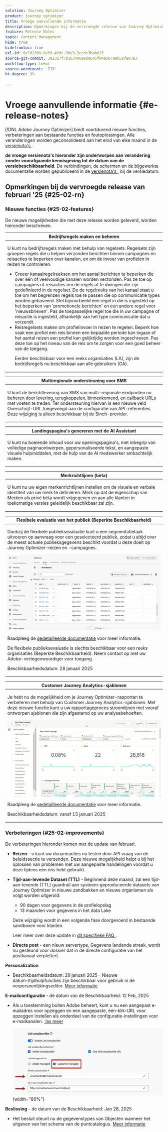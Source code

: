 ```yaml
---
solution: Journey Optimizer
product: journey optimizer
title: Vroege aanvullende informatie
description: Opmerkingen bij de vervroegde release van Journey Optimizer
feature: Release Notes
topic: Content Management
hide: true
hidefromtoc: true
exl-id: 6e7d1300-8efd-4fdc-90e3-3ccdc3babd2f
source-git-commit: 382327f7816340696d8645f04e5079eb56fe07a3
workflow-type: tm+mt
source-wordcount: '715'
ht-degree: 3%

---
```


# Vroege aanvullende informatie {#e-release-notes}

[!DNL Adobe Journey Optimizer] biedt voortdurend nieuwe functies, verbeteringen aan bestaande functies en foutoplossingen. Alle veranderingen worden geconsolideerd aan het eind van elke maand in de [ versienota&#39;s ](release-notes.md).

**de vroege versienota&#39;s hieronder zijn onderworpen aan verandering zonder voorafgaande kennisgeving tot de datum van de versiebeschikbaarheid**. De verbindingen, de schermen en de bijgewerkte documentatie worden gepubliceerd in de [ versienota&#39;s ](release-notes.md), bij de versiedatum.

## Opmerkingen bij de vervroegde release van februari &#39;25 {#25-02-rn}

### Nieuwe functies {#25-02-features}

De nieuwe mogelijkheden die met deze release worden geleverd, worden hieronder beschreven.

<table>
<thead>
<tr>
<th><strong>Bedrijfsregels maken en beheren</strong><br/></th>
</tr>
</thead>
<tbody>
<tr>
<td>
<p>U kunt nu bedrijfsregels maken met behulp van regelsets. Regelsets zijn groepen regels die u helpen verzonden berichten binnen campagnes en reisacties te beperken over kanalen, en om de invoer van profielen in reizen te controleren.<p>
<p><ul><li>Creeer kanaalregelreeksen om het aantal berichten te beperken die over één of veelvoudige kanalen worden verzonden. Pas ze toe op campagnes of reisacties om de regels af te dwingen die zijn gedefinieerd in de regelset. De de regelreeks van het kanaal staat u toe om het begrenzen regels toe te passen die op communicatie types worden gebaseerd. Stel bijvoorbeeld een regel in die is ingesteld op het beperken van 'promotionele berichten' en een andere regel voor 'nieuwsbrieven'. Pas de toepasselijke regel toe die in uw campagne of reisactie is ingesteld, afhankelijk van het type communicatie dat u verzendt.</li>
<li> Reisregelsets maken om profielinvoer in reizen te regelen. Beperk hoe vaak een profiel een reis binnen een bepaalde periode kan ingaan of het aantal reizen een profiel kan gelijktijdig worden ingeschreven. Pas deze toe op het niveau van de reis om te zorgen voor een goed beheer van de toegang.</li></p>
<p>Eerder beschikbaar voor een reeks organisaties (LA), zijn de bedrijfsregels nu beschikbaar aan alle gebruikers (GA).</p>
<!--p>For more information, refer to the <a href="../configuration/business-rules.md">detailed documentation</a>.</p-->
</td>
</tr>
</tbody>
</table>

<table>
<thead>
<tr>
<th><strong>Multiregionale ondersteuning voor SMS</strong><br/></th>
</tr>
</thead>
<tbody>
<tr>
<td>
<p>U kunt de berichtlevering van SMS van multi-regionale eindpunten nu beheren door levering, terugkoppelen, binnenkomend, en callback URLs met voeten te treden. Ter ondersteuning hiervan is een nieuwe veld Overschrijf-URL toegevoegd aan de configuratie van API-referenties. Deze wijziging is alleen beschikbaar bij de Sinch-provider.</p>
<!--p>For more information, refer to the <a href="../configuration/business-rules.md">detailed documentation</a>.</p-->
</td>
</tr>
</tbody>
</table>

<table>
<thead>
<tr>
<th><strong>Landingspagina's genereren met de AI Assistant</strong><br/></th>
</tr>
</thead>
<tbody>
<tr>
<td>
<p>U kunt nu boeiende inhoud voor uw openingspagina's, met inbegrip van volledige paginaontwerpen, gepersonaliseerde tekst, en aangepaste visuele hulpmiddelen, met de hulp van de AI medewerker ambachtelijk maken.</p>
<!--img src="assets/do-not-localize/ai-lp.gif">
<p>For more information on AI Assistant, refer to the <a href="../email/generative-lp.md">detailed documentation</a>.</p-->
</td>
</tr>
</tbody>
</table>


<table>
<thead>
<tr>
<th><strong>Merkrichtlijnen (bèta)</strong><br/></th>
</tr>
</thead>
<tbody>
<tr>
<td>
<p>U kunt nu uw eigen merkenrichtlijnen instellen om de visuele en verbale identiteit van uw merk te definiëren. Merk op dat de eigenschap van Merken als privé bèta wordt vrijgegeven en aan alle klanten in toekomstige versies geleidelijk beschikbaar zal zijn.</p>
<!--p>For more information, refer to the <a href="../configuration/business-rules.md">detailed documentation</a>.</p-->
</td>
</tr>
</tbody>
</table>



<table>
<thead>
<tr>
<th><strong>Flexibele evaluatie van het publiek (Beperkte Beschikbaarheid)</strong><br/></th>
</tr>
</thead>
<tbody>
<tr>
<td>
<p>Dankzij de flexibele publieksevaluatie kunt u een segmentatietaak uitvoeren op aanvraag voor een geselecteerd publiek, zodat u altijd over de meest actuele publieksgegevens beschikt voordat u deze doelt op Journey Optimizer-reizen en -campagnes.</p>
<img src="assets/do-not-localize/flexible-audience.gif">
<p>Raadpleeg de <a href="../audience/about-audiences.md#flexible">gedetailleerde documentatie</a> voor meer informatie.</p>
<p> De flexibele publieksevaluatie is slechts beschikbaar voor een reeks organisaties (Beperkte Beschikbaarheid). Neem contact op met uw Adobe-vertegenwoordiger voor toegang.</p>
<p>Beschikbaarheidsdatum: 28 januari 2025</p>
</tr>
</tbody>
</table>



<table>
<thead>
<tr>
<th><strong>Customer Journey Analytics-sjablonen</strong><br/></th>
</tr>
</thead>
<tbody>
<tr>
<td>
<p>Je hebt nu de mogelijkheid om je Journey Optimizer-rapporten te verbeteren met behulp van Customer Journey Analytics-sjablonen. Met deze nieuwe functie kunt u uw rapportageproces stroomlijnen met vooraf ontworpen sjablonen die zijn afgestemd op uw analysebehoeften.
</p>
<img src="assets/do-not-localize/cja-templates.gif">
<p>Raadpleeg de <a href="../reports/report-cja-manage.md#cja-template">gedetailleerde documentatie</a> voor meer informatie.</p>
<p>Beschikbaarheidsdatum: vanaf 15 januari 2025</p>
</tr>
</tbody>
</table>




### Verbeteringen {#25-02-improvements}

De verbeteringen hieronder komen met de update van februari.

* **Reizen** - u kunt uw douaneacties nu testen door API vraag van de beleidssectie te verzenden. Deze nieuwe mogelijkheid helpt u bij het oplossen van problemen met uw aangepaste handelingen voordat u deze tijdens een reis hebt gebruikt.

* **Tijd-aan-levende Dataset (TTL)** - Beginnend deze maand, zal een tijd-aan-levende (TTL) guardrail aan systeem-geproduceerde datasets van Journey Optimizer in nieuwe zandbakken en nieuwe organismen als volgt worden uitgerold:

   * 90 dagen voor gegevens in de profielopslag
   * 13 maanden voor gegevens in het data Lake

  Deze wijziging wordt in een volgende fase doorgevoerd in bestaande sandboxen voor klanten.

  Leer meer over deze update in [ dit specifieke FAQ ](../data/datasets-ttl.md#frequently-asked-questions).

<!--* **Playbooks** - You can now create and publish your own Use Case Playbooks in Journey Optimizer.-->

* **Directe post** - een nieuw servertype, Gegevens landende streek, wordt nu gesteund voor dossier dat in de directe configuratie van het postkanaal verplettert.

**Personalization**

<!--
* The personalization editor has been enhanced with new capabilities such as Auto-complete, Search, and filtering options. You can also show or hide deprecated attributes.-->

* Beschikbaarheidsdatum: 29 januari 2025 - Nieuwe datum-/tijdhulpfuncties zijn beschikbaar voor gebruik in de verpersoonlijkingseditor. [Meer informatie](../personalization/functions/dates.md)

**E-mailconfiguratie** - de datum van de Beschikbaarheid: 12 Feb, 2025

* Als u toestemming buiten Adobe beheert, kunt u nu een aangepast e-mailadres voor opzeggen en een aangepaste, één-klik-URL voor opzeggen instellen als onderdeel van de configuratie-instellingen voor e-mailkanalen. [ las meer ](../email/list-unsubscribe.md#custom-managed)

  ![](../email/assets/surface-list-unsubscribe-custom.png){width="80%"}

**Beslissing** - de datum van de Beschikbaarheid: Jan 28, 2025

* Het besluit steunt nu de gegevenstypes van Objecten wanneer het uitgeven van het schema van de puntcatalogus. [Meer informatie](../experience-decisioning/catalogs.md)